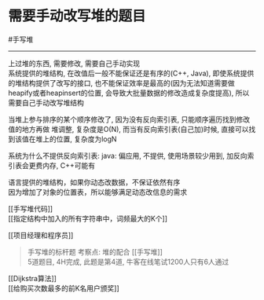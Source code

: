 # 需要手动改写堆的题目


#手写堆 

---
上过堆的东西, 需要修改, 需要自己手动实现  
系统提供的堆结构, 在改值后一般不能保证还是有序的(C++, Java), 即使系统提供的堆结构提供了改写的接口, 也不能保证效率是最高的(因为无法知道需要做heapify或者heapinsert的位置, 会导致大批量数据的修改造成复杂度提高), 所以需要自己手动改写堆结构  

当堆上参与排序的某个顺序修改了, 因为没有反向索引表, 只能顺序遍历找到修改值的地方再做
堆调整, 复杂度是O(N), 而当有反向索引表(自己加)时候, 直接可以找到该值在堆上的位置, 复杂度为logN

系统为什么不提供反向索引表:
java: 偏应用, 不提供, 使用场景较少用到, 加反向索引表会更费内存, C++可能有

语言提供的堆结构，如果你动态改数据，不保证依然有序  
因为增加了对象的位置表，所以能够满足动态改信息的需求  


[[手写堆代码]]   
[[指定结构中加入的所有字符串中，词频最大的K个]]  

[[项目经理和程序员]]
>手写堆的标杆题
考察点: 堆的配合 [[手写堆]]  
5道题目, 4H完成, 此题是第4道, 牛客在线笔试1200人只有6人通过

[[Dijkstra算法]]  
[[给购买次数最多的前K名用户颁奖]]  
